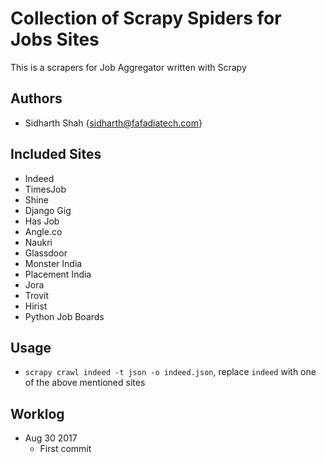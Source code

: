 # Collection of Scrapy Spiders for Jobs Sites

This is a scrapers for Job Aggregator written with Scrapy

## Authors

- Sidharth Shah {sidharth@fafadiatech.com}

## Included Sites

- Indeed
- TimesJob
- Shine
- Django Gig
- Has Job
- Angle.co
- Naukri
- Glassdoor
- Monster India
- Placement India
- Jora
- Trovit
- Hirist
- Python Job Boards

## Usage

- `scrapy crawl indeed -t json -o indeed.json`, replace `indeed` with one of the above mentioned sites

## Worklog

- Aug 30 2017
	- First commit